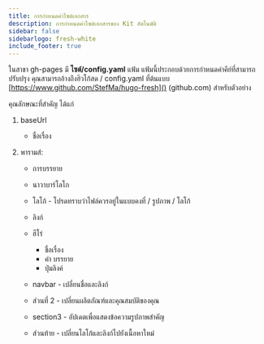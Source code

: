 ```yaml
---
title: การกําหนดค่าไซต์เอกสาร
description: การกําหนดค่าไซต์เอกสารของ Kit อัตโนมัติ
sidebar: false
sidebarlogo: fresh-white
include_footer: true
---
```


ในสาขา gh-pages มี **ไซต์/config.yaml** แฟ้ม  แฟ้มนี้ประกอบด้วยการกําหนดค่าคีย์ที่สามารถปรับปรุง คุณสามารถอ้างถึงฮิวโก้สด / config.yaml ที่ต้นแบบ [https://www.github.com/StefMa/hugo-fresh]() (github.com) สําหรับตัวอย่าง

คุณลักษณะที่สําคัญ ได้แก่

1. baseUrl

    - ชื่อเรื่อง

1. พารามส์:

    - การบรรยาย
    
    - นาวาบาร์โลโก
    
    - โลโก้ - โปรดทราบว่าไฟล์ควรอยู่ในแบบคงที่ / รูปภาพ / โลโก้
    
    - ลิงก์
    
    - ฮีโร่
        - ชื่อเรื่อง
        - คำ บรรยาย
        - ปุ่มลิงค์
    
    - navbar - เปลี่ยนชื่อและลิงก์
    
    - ส่วนที่ 2 - เปลี่ยนผลิตภัณฑ์และคุณสมบัติของคุณ
    
    - section3 - อัปเดตเพื่อแสดงข้อความรูปภาพสําคัญ
    
    - ส่วนท้าย - เปลี่ยนโลโก้และลิงก์ไปยังเนื้อหาใหม่

